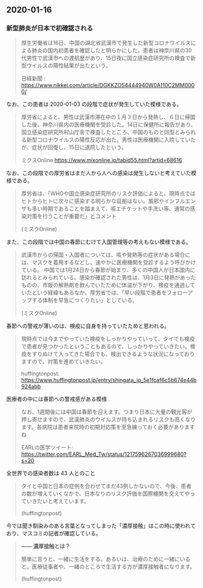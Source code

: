 2020-01-16
---

### 新型肺炎が日本で初確認される

> 厚生労働省は16日、中国の湖北省武漢市で発生した新型コロナウイルスによる肺炎の国内初患者を確認したと明らかにした。患者は神奈川県の30代男性で武漢市への渡航歴があり、15日夜に国立感染症研究所の検査で新型ウイルスの陽性結果が出たという。
>
> 日経新聞 : https://www.nikkei.com/article/DGKKZO54444940W0A110C2MM0000/

なお、この患者は 2020-01-03 の段階で症状が発生していた模様である。

> 厚労省によると、男性は武漢市滞在中の１月３日から発熱し、６日に帰国した後、神奈川県内の医療機関を受診した。14日に保健所に報告があり、国立感染症研究所村山庁舎で検査したところ、中国のものと同型とみられる新型コロナウイルスの陽性反応が出た。男性は医療機関に入院していたが、症状が回復し、15日に退院したという。
>
> ミクスOnline https://www.mixonline.jp/tabid55.html?artid=68616

なお、この段階での厚労省はまだ人から人への感染は発生しないと考えていた模様である。

> 厚労省は、「WHOや国立感染症研究所のリスク評価によると、現時点ではヒトからヒトに次々に感染する明らかな証拠はない。風邪やインフルエンザも多い時期であることを踏まえて、咳エチケットや手洗い等、通常の感染対策を行うことが重要だ」とコメント
>
> (ミスクOnline)

また、この段階では中国の春節にむけて入国管理等の考えもない模様である。

> 武漢市からの帰国・入国者については、咳や発熱等の症状がある場合には、マスクを着用するなどし、速やかに医療機関を受診するよう呼びかけている。
> 中国では1月24日から春節が始まり、多くの中国人が日本国内に訪れるとみられている。感染が確認された男性は、1月3日に発熱があったものの、市販の解熱剤を飲んでいたために体温が下がり、検疫を通過していたという経緯もあるなか、厚労省では、「早い段階で患者をフォローアップする体制を早急につくりたい」としている。
>
> (ミスクOnline)

春節への警戒が薄いのは、検疫に自身を持っていたためと思われる。

> 現時点では今までやっていた検疫をしっかりやっていって、タイでも検疫で患者が見つかったということもあるので、しっかりやっていきたい。検疫をすりぬけて入ってきた場合でも、検出できるような状況になっておりますので、対策を進めていきたい。
>
> huffingtonpost: https://www.huffingtonpost.jp/entry/shingata_jp_5e1fcaf6c5b674e44b924abb

医療者の中には春節への警戒感がある模様

> なお、1週間後には中国は春節を迎えます。つまり日本に大量の観光客が押し寄せますので、武漢肺炎のウイルスが持ち込まれるリスクも高くなります。各病院は患者来院時の初期対応策を至急練っておく必要がありますね
>
> EARLの医学ツイート: https://twitter.com/EARL_Med_Tw/status/1217596267036999680?s=20

全世界での感染者数は 43 人とのこと

> タイと中国と日本の症例を合わせてまだ43例しかないので、今後、患者の数が増えていくなかで、日本なりのリスク評価を国際機関を交えてやっていきたいと考えています。
>
> (huffingtonpost)

今では聞き馴染みのある言葉となってしまった「濃厚接触」はこの時に使われており、マスコミの記者が確認している。

> **―― 濃厚接触とは？**
>
> 簡単に言うと、一緒に生活をする。あるいは、治療のために一緒にいると。医療従事者や、一緒のところで生活する方が濃厚接触者になります。
>
> (huffingtonpost)

